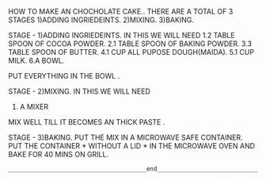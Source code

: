 HOW TO MAKE AN CHOCHOLATE CAKE..
THERE ARE A TOTAL OF 3 STAGES
1)ADDING INGRIEDEINTS.
2)MIXING.
3)BAKING.

   STAGE - 1)ADDING INGRIEDEINTS.
   IN THIS WE WILL NEED
   1.2 TABLE SPOON OF COCOA POWDER.
   2.1 TABLE SPOON OF BAKING POWDER.
   3.3 TABLE SPOON OF BUTTER.
   4.1 CUP ALL PUPOSE DOUGH(MAIDA).
   5.1 CUP MILK.
   6.A BOWL.
   
   PUT EVERYTHING IN THE BOWL .
   
   STAGE - 2)MIXING.
   IN THIS WE WILL NEED 
   1. A MIXER
   
   MIX WELL TILL IT BECOMES AN THICK PASTE .
   
   STAGE - 3)BAKING.
   PUT THE MIX IN A MICROWAVE SAFE CONTAINER.
   PUT THE CONTAINER * WITHOUT A LID * IN THE MICROWAVE OVEN AND BAKE FOR 40 MINS ON GRILL.

    _______________________________________end___________________________________________________
    